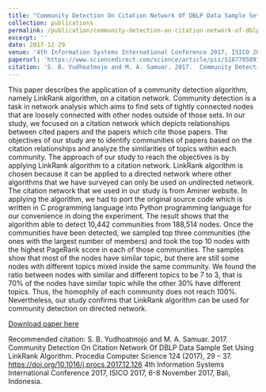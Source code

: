 ```yaml
---
title: "Community Detection On Citation Network Of DBLP Data Sample Set Using LinkRank Algorithm"
collection: publications
permalink: /publication/community-detection-on-citation-network-of-dblp-data-sample-set-using-linkrank-algorithm
excerpt: ''
date: 2017-12-29
venue: '4th Information Systems International Conference 2017, ISICO 2017'
paperurl: 'https://www.sciencedirect.com/science/article/pii/S1877050917328946?via%3Dihub'
citation: 'S. B. Yudhoatmojo and M. A. Samuar. 2017.  Community Detection On  Citation  Network  Of  DBLP  Data  Sample  Set  Using  LinkRank Algorithm. Procedia Computer Science 124 (2017), 29 – 37. https://doi.org/10.1016/j.procs.2017.12.126 4th Information Systems International Conference 2017, ISICO 2017, 6-8 November 2017, Bali, Indonesia'
---
```

This paper describes the application of a community detection algorithm, namely LinkRank algorithm, on a citation network. Community detection is a task in network analysis which aims to find sets of tightly connected nodes that are loosely connected with other nodes outside of those sets. In our study, we focused on a citation network which depicts relationships between cited papers and the papers which cite those papers. The objectives of our study are to identify communities of papers based on the citation relationships and analyze the similarities of topics within each community. The approach of our study to reach the objectives is by applying LinkRank algorithm to a citation network. LinkRank algorithm is chosen because it can be applied to a directed network where other algorithms that we have surveyed can only be used on undirected network. The citation network that we used in our study is from Aminer website. In applying the algorithm, we had to port the original source code which is written in C programming language into Python programming language for our convenience in doing the experiment. The result shows that the algorithm able to detect 10,442 communities from 188,514 nodes. Once the communities have been detected, we sampled top three communities (the ones with the largest number of members) and took the top 10 nodes with the highest PageRank score in each of those communities. The samples show that most of the nodes have similar topic, but there are still some nodes with different topics mixed inside the same community. We found the ratio between nodes with similar and different topics to be 7 to 3, that is 70% of the nodes have similar topic while the other 30% have different topics. Thus, the homophily of each community does not reach 100%. Nevertheless, our study confirms that LinkRank algorithm can be used for community detection on directed network.

[Download paper here](https://www.sciencedirect.com/science/article/pii/S1877050917328946?via%3Dihub)

Recommended citation: S. B. Yudhoatmojo and M. A. Samuar. 2017.  Community Detection On  Citation  Network  Of  DBLP  Data  Sample  Set  Using  LinkRank Algorithm. Procedia Computer Science 124 (2017), 29 – 37. https://doi.org/10.1016/j.procs.2017.12.126 4th Information Systems International Conference 2017, ISICO 2017, 6-8 November 2017, Bali, Indonesia.